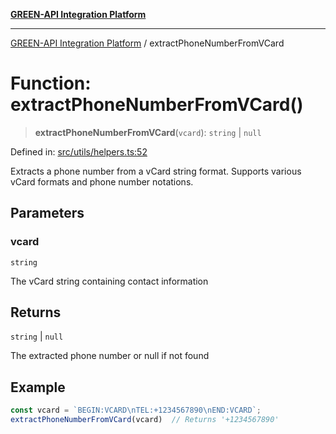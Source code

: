 [**GREEN-API Integration Platform**](../README.md)

***

[GREEN-API Integration Platform](../globals.md) / extractPhoneNumberFromVCard

# Function: extractPhoneNumberFromVCard()

> **extractPhoneNumberFromVCard**(`vcard`): `string` \| `null`

Defined in: [src/utils/helpers.ts:52](https://github.com/green-api/greenapi-integration/blob/20ab1c18eae4ff2cd48cede03d005dd7127abc0b/src/utils/helpers.ts#L52)

Extracts a phone number from a vCard string format.
Supports various vCard formats and phone number notations.

## Parameters

### vcard

`string`

The vCard string containing contact information

## Returns

`string` \| `null`

The extracted phone number or null if not found

## Example

```ts
const vcard = `BEGIN:VCARD\nTEL:+1234567890\nEND:VCARD`;
extractPhoneNumberFromVCard(vcard)  // Returns '+1234567890'
```
